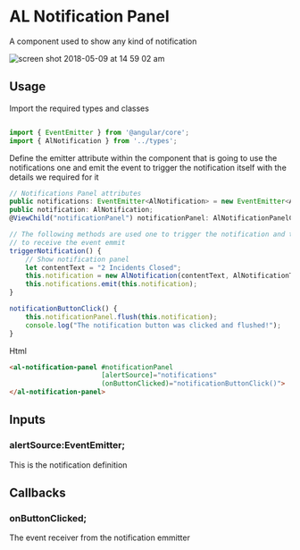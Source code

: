 # AL Notification Panel

A component used to show any kind of notification

![screen shot 2018-05-09 at 14 59 02 am](https://algithub.pd.alertlogic.net/storage/user/66/files/af2a1414-592e-11e8-8384-e6c38d21fc71)

## Usage

Import the required types and classes

```javascript

import { EventEmitter } from '@angular/core';
import { AlNotification } from '../types';

```
Define the emitter attribute within the component that is going to use the notifications one
and emit the event to trigger the notification itself with the details we required for it

```javascript
// Notifications Panel attributes
public notifications: EventEmitter<AlNotification> = new EventEmitter<AlNotification>();
public notification: AlNotification;
@ViewChild("notificationPanel") notificationPanel: AlNotificationPanelComponent;

// The following methods are used one to trigger the notification and the other one
// to receive the event emmit 
triggerNotification() {
    // Show notification panel
    let contentText = "2 Incidents Closed";
    this.notification = new AlNotification(contentText, AlNotificationType.Information, 0, true, null, "UNDO");
    this.notifications.emit(this.notification);
}

notificationButtonClick() {
    this.notificationPanel.flush(this.notification);
    console.log("The notification button was clicked and flushed!");
}

```
Html

``` html
<al-notification-panel #notificationPanel 
                       [alertSource]="notifications" 
                       (onButtonClicked)="notificationButtonClick()">
</al-notification-panel>
```

## Inputs

### alertSource:EventEmitter<AlNotification>;

This is the notification definition

## Callbacks

### onButtonClicked;

The event receiver from the notification emmitter

